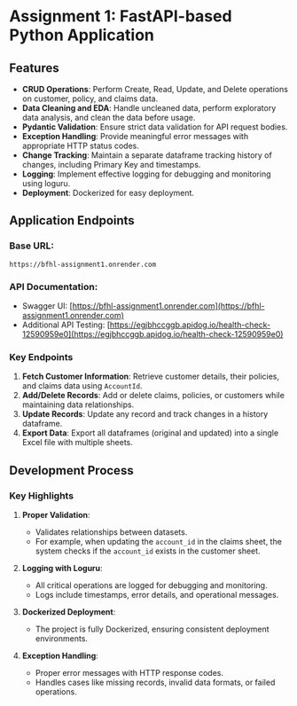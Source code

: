 # Assignment 1: FastAPI-based Python Application

## Features
- **CRUD Operations**: Perform Create, Read, Update, and Delete operations on customer, policy, and claims data.
- **Data Cleaning and EDA**: Handle uncleaned data, perform exploratory data analysis, and clean the data before usage.
- **Pydantic Validation**: Ensure strict data validation for API request bodies.
- **Exception Handling**: Provide meaningful error messages with appropriate HTTP status codes.
- **Change Tracking**: Maintain a separate dataframe tracking history of changes, including Primary Key and timestamps.
- **Logging**: Implement effective logging for debugging and monitoring using loguru.
- **Deployment**: Dockerized for easy deployment.

## Application Endpoints
### Base URL:
```
https://bfhl-assignment1.onrender.com
```

### API Documentation:
- Swagger UI: [https://bfhl-assignment1.onrender.com](https://bfhl-assignment1.onrender.com)
- Additional API Testing: [https://egjbhccggb.apidog.io/health-check-12590959e0](https://egjbhccggb.apidog.io/health-check-12590959e0)

### Key Endpoints
1. **Fetch Customer Information**: Retrieve customer details, their policies, and claims data using `AccountId`.
2. **Add/Delete Records**: Add or delete claims, policies, or customers while maintaining data relationships.
3. **Update Records**: Update any record and track changes in a history dataframe.
4. **Export Data**: Export all dataframes (original and updated) into a single Excel file with multiple sheets.

## Development Process
### Key Highlights
1. **Proper Validation**:
   - Validates relationships between datasets.
   - For example, when updating the `account_id` in the claims sheet, the system checks if the `account_id` exists in the customer sheet.

2. **Logging with Loguru**:
   - All critical operations are logged for debugging and monitoring.
   - Logs include timestamps, error details, and operational messages.

3. **Dockerized Deployment**:
   - The project is fully Dockerized, ensuring consistent deployment environments.

4. **Exception Handling**:
   - Proper error messages with HTTP response codes.
   - Handles cases like missing records, invalid data formats, or failed operations.
